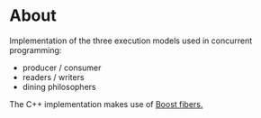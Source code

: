 # About

Implementation of the three execution models used in concurrent programming:
- producer / consumer
- readers / writers
- dining philosophers

The C++ implementation makes use of [Boost fibers.](https://www.boost.org/doc/libs/1_74_0/libs/fiber/doc/html/index.html)